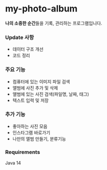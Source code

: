 # my-photo-album
**나의 소중한 순간**들을 기록, 관리하는 프로그램입니다.

### Update 사항
- 데이터 구조 개선
- 코드 정리

### 주요 기능
- 컴퓨터에 있는 이미지 파일 검색
- 앨범에 사진 추가 및 삭제
- 앨범에 있는 사진 검색(파일명, 날짜, 태그)
- 텍스트 입력 및 저장

### 추가 기능
- 좋아하는 사진 모음
- 인스타그램 바로가기
- 나만의 앨범 만들기, 분류기능

### Requirements
Java 14
